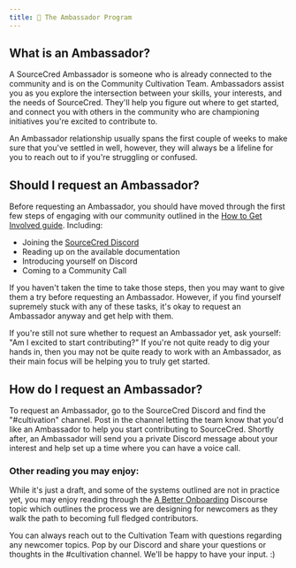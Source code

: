 ```yaml
---
title: 🤝 The Ambassador Program
---
```


## What is an Ambassador?

A SourceCred Ambassador is someone who is already connected to the community and
is on the Community Cultivation Team. Ambassadors assist you as you explore the
intersection between your skills, your interests, and the needs of SourceCred.
They'll help you figure out where to get started, and connect you with others in
the community who are championing initiatives you're excited to contribute to.

An Ambassador relationship usually spans the first couple of weeks to make sure
that you've settled in well, however, they will always be a lifeline for you to
reach out to if you're struggling or confused.

## Should I request an Ambassador?

Before requesting an Ambassador, you should have moved through the first few
steps of engaging with our community outlined in the
[How to Get Involved guide](/docs/beta/get-involved). Including:

- Joining the [SourceCred Discord](https://sourcecred.io/discord)
- Reading up on the available documentation
- Introducing yourself on Discord
- Coming to a Community Call

If you haven't taken the time to take those steps, then you may want to give
them a try before requesting an Ambassador. However, if you find yourself
supremely stuck with any of these tasks, it's okay to request an Ambassador
anyway and get help with them.

If you're still not sure whether to request an Ambassador yet, ask yourself: "Am
I excited to start contributing?" If you're not quite ready to dig your hands
in, then you may not be quite ready to work with an Ambassador, as their main
focus will be helping you to truly get started.

## How do I request an Ambassador?

To request an Ambassador, go to the SourceCred Discord and find the
"#cultivation" channel. Post in the channel letting the team know that you'd
like an Ambassador to help you start contributing to SourceCred. Shortly after,
an Ambassador will send you a private Discord message about your interest and
help set up a time where you can have a voice call.

### Other reading you may enjoy:

While it's just a draft, and some of the systems outlined are not in practice
yet, you may enjoy reading through the
[A Better Onboarding](https://discourse.sourcecred.io/t/a-better-onboarding/767)
Discourse topic which outlines the process we are designing for newcomers as
they walk the path to becoming full fledged contributors.

You can always reach out to the Cultivation Team with questions regarding any
newcomer topics. Pop by our Discord and share your questions or thoughts in the
#cultivation channel. We'll be happy to have your input. :)
